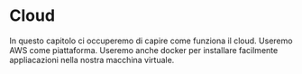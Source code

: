 # Cloud

In questo capitolo ci occuperemo di capire come funziona il cloud. Useremo AWS come piattaforma. Useremo anche docker per installare facilmente appliacazioni nella nostra macchina virtuale.